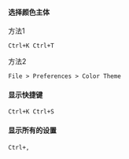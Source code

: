 #### 选择颜色主体
方法1
```
Ctrl+K Ctrl+T
```
方法2
```
File > Preferences > Color Theme
```

#### 显示快捷键
```
Ctrl+K Ctrl+S
```

#### 显示所有的设置
```
Ctrl+,
```
